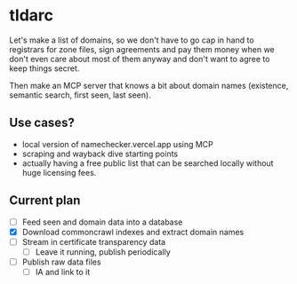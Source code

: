 # tldarc

Let's make a list of domains, so we don't have to go cap in hand to registrars
for zone files, sign agreements and pay them money when we don't even care about
most of them anyway and don't want to agree to keep things secret.

Then make an MCP server that knows a bit about domain names (existence, semantic
search, first seen, last seen).

## Use cases?

* local version of namechecker.vercel.app using MCP
* scraping and wayback dive starting points
* actually having a free public list that can be searched locally without huge
  licensing fees.

## Current plan

- [ ] Feed seen and domain data into a database
- [x] Download commoncrawl indexes and extract domain names
- [ ] Stream in certificate transparency data
  - [ ] Leave it running, publish periodically
- [ ] Publish raw data files
  - [ ] IA and link to it
